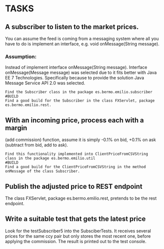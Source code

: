 # TASKS
## A subscriber to listen to the market prices. 
You can assume the feed is coming from a messaging system where all you have to do is implement an interface, e.g. void onMessage(String message).
### Assumption:
Instead of implement interface onMessage(String message). Interface onMessage(Message message) was selected due to it fits better with Java EE 7 Technologies. Specifically because to provide the solution Java Message Service API 2.0 was selected. 
```
Find the Subscriber class in the package es.bermo.emilio.subscriber 
#BUILD
Find a good build for the Subscriber in the class FXServlet, package es.bermo.emilio.rest.
```
## With an incoming price, process each with a margin 
(add commission) function, assume it is simply  -0.1% on bid, +0.1% on ask (subtract from bid, add to ask).
```
Find this functionality implemented into ClientPriceFromCSVString class in the package es.bermo.emilio.util 
#BUILD
Find a good build for the ClientPriceFromCSVString in the method onMessage of the class Subscriber.
```
## Publish the adjusted price to REST endpoint
The class FXServlet, package es.bermo.emilio.rest, pretends to be the rest endpoint. 
## Write a suitable test that gets the latest price
Look for the testSubscriber5 into the SubsciberTests. It receives several prices for the same ccy pair but only stores the most recent one, before applying the commission. The result is printed out to the test console.
